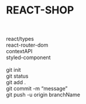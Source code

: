 <h1> REACT-SHOP </h1><br/>
<br/>
react/types<br/>
react-router-dom<br/>
contextAPI<br/>
styled-component<br/>
<br/>
git init<br/>
git status<br/>
git add .<br/>
git commit -m “message”<br/>
git push -u origin branchName<br/>

